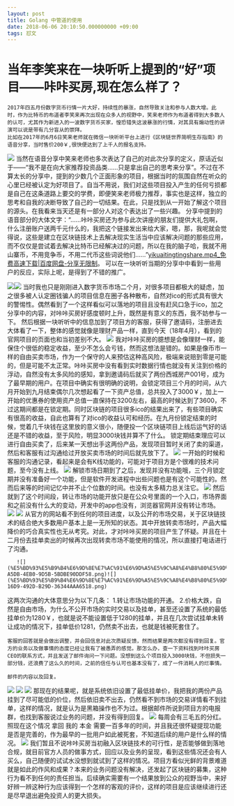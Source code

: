 ```yaml
---
layout: post
title: Golang 中管道的使用
date: 2018-06-06 20:10:50.000000000 +09:00
tags: 怼文
---
```


# 当年李笑来在一块听听上提到的“好”项目——咔咔买房,现在怎么样了？
	2017年四五月份数字货币行情一片大好，持续性的暴涨，自然导致关注和参与人数大增。此时，作为比特币的布道者李笑来再次出现在众多人的视野中，笑来老师作为布道者得到大多数人的认可，尤其作为新进入的一波数字货币买家，惶恐错失这波暴涨的行情，对其具有煽动性的讲演可以说是带有几分盲从的崇拜。
	比如在2017年的6月6日笑来老师就在微信一块听听平台上进行《区块链世界简明生存指南》的语音分享，当时售价200￥,很快便达到了上千人的报名支持。
![](%E5%BD%93%E5%B9%B4%E6%9D%8E%E7%AC%91%E6%9D%A5%E5%9C%A8%E4%B8%80%E5%9D%97%E5%90%AC%E5%90%AC%E4%B8%8A%E6%8F%90%E5%88%B0%E7%9A%84%E2%80%9C%E5%A5%BD%E2%80%9D%E9%A1%B9%E7%9B%AE%E2%80%94%E2%80%94%E5%92%94%E5%92%94%E4%B9%B0%E6%88%BF,%E7%8E%B0%E5%9C%A8%E6%80%8E%E4%B9%88%E6%A0%B7%E4%BA%86%EF%BC%9F/C1063B4D-C9F6-4451-A7DE-664FEE133E2A.png)
 	当然在语音分享中笑来老师也多次表达了自己的对此次分享的定义，原话近似于——“我不是在向大家推荐投资品类……只是拿出自己的思考来分享”。不过在不算太长的分享中，提到的少数几个正面形象的项目，根据当时的氛围自然在听众的心里已经被认定为好项目了。自当不用说，我们对这些项目投入产生的任何亏损都是自己在这条道路上要交的学费，即便笑来老师极力推荐，事实也是这样，独立的思考和自我的决断导致了自己的一切结果。在此，只是找到从一开始了解这个项目的源头。在我看来当天还是有一部分人对这个表达出了一些兴趣。
	分享中提到的语音部分的大体文字：“……咔咔买房还为参与此次讲座的朋友们提供大礼包啊，什么注册账户送两千元什么的，我把这个链接发出来给大家，嗯，那，我呢就会觉得说，这些是建立在区块链技术上去解决现实生活当中应该解决问题的那些应用，而不仅仅是尝试着去解决比特币已经解决过的问题，所以在我的脑子哈，我就不用山寨币，不用竞争币，不用二代币这些词说他们……”[yikuaitingtingshare.mp4_免费高速下载|百度网盘-分享无限制](https://pan.baidu.com/s/1lq1kaeft0ve0ntK-3JQE0A)。
	可以在一块听听当期的分享中中看到一些用户的反应，实际上呢，是得到了不错的推广。

![](%E5%BD%93%E5%B9%B4%E6%9D%8E%E7%AC%91%E6%9D%A5%E5%9C%A8%E4%B8%80%E5%9D%97%E5%90%AC%E5%90%AC%E4%B8%8A%E6%8F%90%E5%88%B0%E7%9A%84%E2%80%9C%E5%A5%BD%E2%80%9D%E9%A1%B9%E7%9B%AE%E2%80%94%E2%80%94%E5%92%94%E5%92%94%E4%B9%B0%E6%88%BF,%E7%8E%B0%E5%9C%A8%E6%80%8E%E4%B9%88%E6%A0%B7%E4%BA%86%EF%BC%9F/2D5976F8-078D-4407-93FE-0ACBF964B233.png)![](%E5%BD%93%E5%B9%B4%E6%9D%8E%E7%AC%91%E6%9D%A5%E5%9C%A8%E4%B8%80%E5%9D%97%E5%90%AC%E5%90%AC%E4%B8%8A%E6%8F%90%E5%88%B0%E7%9A%84%E2%80%9C%E5%A5%BD%E2%80%9D%E9%A1%B9%E7%9B%AE%E2%80%94%E2%80%94%E5%92%94%E5%92%94%E4%B9%B0%E6%88%BF,%E7%8E%B0%E5%9C%A8%E6%80%8E%E4%B9%88%E6%A0%B7%E4%BA%86%EF%BC%9F/40889526-4048-4E72-AA81-E6405D1F605C.png)
	当时我也只是刚刚进入数字货币市场二个月，对很多项目都极大的疑虑，加之很多被人认定圈钱骗人的项目信息在圈子各种散布，自然对ico的形式具有很大的警惕性。偶然看到了一个这样看似可以落地的项目且没有赶风口急于ico，加之分享中的内容，对咔咔买房好感度顿时上升，既然是有意义的东西，我不妨参与一下。
	然后根据一块听听中的信息加到了项目方的客服，获得了邀请码，注册进去大体看了一下，整体的感觉就像是理财产品一样，直到今天（18年4月），看到的官网项目的页面也和当初差别不大。
![](%E5%BD%93%E5%B9%B4%E6%9D%8E%E7%AC%91%E6%9D%A5%E5%9C%A8%E4%B8%80%E5%9D%97%E5%90%AC%E5%90%AC%E4%B8%8A%E6%8F%90%E5%88%B0%E7%9A%84%E2%80%9C%E5%A5%BD%E2%80%9D%E9%A1%B9%E7%9B%AE%E2%80%94%E2%80%94%E5%92%94%E5%92%94%E4%B9%B0%E6%88%BF,%E7%8E%B0%E5%9C%A8%E6%80%8E%E4%B9%88%E6%A0%B7%E4%BA%86%EF%BC%9F/5B8CEF14-316E-45A3-8586-6D4FFBB6A5F1.png)
	我对咔咔买房的臆想是会像理财一样，能保住个很低的稳定收益，至少不怎么会亏钱，然而这想法是错的。如果是像币市一样的自由买卖市场，作为一个保守的人来预估这种高风险，极端来说赔到零是可能的，但是可能不太正常。咔咔买房中没有看到实时数据行情也就没有关注到价格的浮动，自然没有太多风险的感知，拿到邀请码后就买了两份西城房产001号，成为了最早期的用户。在项目中确实有很明确的说明，会锁定项目三个月的时间，从六月开始到九月结束偶尔几次想起看了一下资产总值，总共投入了3000￥，加上一开始的优惠券的使用资产总值一直保持在3200左右，最高的时候达到了3600，不过这期间都是在锁定期。同时区块链的项目很多ico的结果出来了，有些项目确实有很高的收益，自此也算有了对ico的收益认可和经历。在九月份锁定结束的时候，觉着几千块钱在这里放的意义很小，随便投一个区块链项目上线后运气好的话还是不错的收益，至于风险，明显3000块钱并算不了什么。
	锁定期结束理应可以进行自由买卖了，后来某一天想出手这两份产品，发现项目暂时关闭了卖的渠道，然后和客服有过沟通给过开放买卖市场的时间后就先放下了。
                                      ![](%E5%BD%93%E5%B9%B4%E6%9D%8E%E7%AC%91%E6%9D%A5%E5%9C%A8%E4%B8%80%E5%9D%97%E5%90%AC%E5%90%AC%E4%B8%8A%E6%8F%90%E5%88%B0%E7%9A%84%E2%80%9C%E5%A5%BD%E2%80%9D%E9%A1%B9%E7%9B%AE%E2%80%94%E2%80%94%E5%92%94%E5%92%94%E4%B9%B0%E6%88%BF,%E7%8E%B0%E5%9C%A8%E6%80%8E%E4%B9%88%E6%A0%B7%E4%BA%86%EF%BC%9F/E67DDE03-5171-4334-BFA7-6BB5F183C9EC.png)
	一开始的时候和客服的沟通记录，看起来是会有K线功能的，可能对于项目方是个很难的技术问题，至今没有上线。
			    ![](%E5%BD%93%E5%B9%B4%E6%9D%8E%E7%AC%91%E6%9D%A5%E5%9C%A8%E4%B8%80%E5%9D%97%E5%90%AC%E5%90%AC%E4%B8%8A%E6%8F%90%E5%88%B0%E7%9A%84%E2%80%9C%E5%A5%BD%E2%80%9D%E9%A1%B9%E7%9B%AE%E2%80%94%E2%80%94%E5%92%94%E5%92%94%E4%B9%B0%E6%88%BF,%E7%8E%B0%E5%9C%A8%E6%80%8E%E4%B9%88%E6%A0%B7%E4%BA%86%EF%BC%9F/70005BFA-8D61-4BDB-84A0-F73AB64EFC9B.png)
	解锁市场日期到了之后，发现并没有功能哦，三个月锁定期并没有准备好一个功能，但是软件开发进程中出些问题也是有这个可能性的。然而后来等的时间记忆中并不止个位数的时间。也没有太多精力总关注它。
			 ![](%E5%BD%93%E5%B9%B4%E6%9D%8E%E7%AC%91%E6%9D%A5%E5%9C%A8%E4%B8%80%E5%9D%97%E5%90%AC%E5%90%AC%E4%B8%8A%E6%8F%90%E5%88%B0%E7%9A%84%E2%80%9C%E5%A5%BD%E2%80%9D%E9%A1%B9%E7%9B%AE%E2%80%94%E2%80%94%E5%92%94%E5%92%94%E4%B9%B0%E6%88%BF,%E7%8E%B0%E5%9C%A8%E6%80%8E%E4%B9%88%E6%A0%B7%E4%BA%86%EF%BC%9F/F20A6A75-BE5D-4633-983C-65C5218F47C2.png)
	然后就到了这个时间段，转让市场的功能开放只是在公众号里面的一个入口，市场界面和之前没有什么大的变动，开发中的app也没有，浏览器官网并没有转让市场。
				![](%E5%BD%93%E5%B9%B4%E6%9D%8E%E7%AC%91%E6%9D%A5%E5%9C%A8%E4%B8%80%E5%9D%97%E5%90%AC%E5%90%AC%E4%B8%8A%E6%8F%90%E5%88%B0%E7%9A%84%E2%80%9C%E5%A5%BD%E2%80%9D%E9%A1%B9%E7%9B%AE%E2%80%94%E2%80%94%E5%92%94%E5%92%94%E4%B9%B0%E6%88%BF,%E7%8E%B0%E5%9C%A8%E6%80%8E%E4%B9%88%E6%A0%B7%E4%BA%86%EF%BC%9F/FD188B39-98B6-42F4-8BE7-54C37440043C.png)
				![](%E5%BD%93%E5%B9%B4%E6%9D%8E%E7%AC%91%E6%9D%A5%E5%9C%A8%E4%B8%80%E5%9D%97%E5%90%AC%E5%90%AC%E4%B8%8A%E6%8F%90%E5%88%B0%E7%9A%84%E2%80%9C%E5%A5%BD%E2%80%9D%E9%A1%B9%E7%9B%AE%E2%80%94%E2%80%94%E5%92%94%E5%92%94%E4%B9%B0%E6%88%BF,%E7%8E%B0%E5%9C%A8%E6%80%8E%E4%B9%88%E6%A0%B7%E4%BA%86%EF%BC%9F/5671B9E6-EEB6-4AF1-85BE-214209722EB6.png)
	从官方的网站看不到任何的项目进度，以及公开的市场交易，关于区块链技术的结合绝大多数用户基本上是一无所知的状态。其中开放转卖市场时，产品大幅降价的巧合真实性也无从考究。对此，才对咔咔买房的项目产生了怀疑。并且在十二月份去挂单卖出的时候再次出现转卖市场不能使用的情况，所以直接打电话进行了沟通。

       ![](%E5%BD%93%E5%B9%B4%E6%9D%8E%E7%AC%91%E6%9D%A5%E5%9C%A8%E4%B8%80%E5%9D%97%E5%90%AC%E5%90%AC%E4%B8%8A%E6%8F%90%E5%88%B0%E7%9A%84%E2%80%9C%E5%A5%BD%E2%80%9D%E9%A1%B9%E7%9B%AE%E2%80%94%E2%80%94%E5%92%94%E5%92%94%E4%B9%B0%E6%88%BF,%E7%8E%B0%E5%9C%A8%E6%80%8E%E4%B9%88%E6%A0%B7%E4%BA%86%EF%BC%9F/13744212-A5DB-4EB0-9D5B-5BDBE90DDF58.png)![](%E5%BD%93%E5%B9%B4%E6%9D%8E%E7%AC%91%E6%9D%A5%E5%9C%A8%E4%B8%80%E5%9D%97%E5%90%AC%E5%90%AC%E4%B8%8A%E6%8F%90%E5%88%B0%E7%9A%84%E2%80%9C%E5%A5%BD%E2%80%9D%E9%A1%B9%E7%9B%AE%E2%80%94%E2%80%94%E5%92%94%E5%92%94%E4%B9%B0%E6%88%BF,%E7%8E%B0%E5%9C%A8%E6%80%8E%E4%B9%88%E6%A0%B7%E4%BA%86%EF%BC%9F/242F3539-16D9-492D-B29D-36344AAA6518.png)

这两次沟通的大体意思分为以下几条：
1.转让市场功能的开通。
2.价格大跌，自然是自由市场，为什么不公开市场的实时交易以及挂单，甚至还设置了系统的最低挂单价为1280￥，也就是说不能设置低于1280的挂单，并且在几次尝试挂单未转让成功的情况下，挂单低价1281，仍然卖不出去，也就是钱被死套住了。

	客服的回答就是会做出调整，并会回信息对此次质疑反馈，然而结果是两次都没有得到回复。官方的业务以及做事情的态度已经让我有了被愚弄的感觉。那怎么办，查一下资料找到咔咔买房CEO的联系方式，并且发送了邮件询问一下问题。没想到这么个项目投入3000块钱，不但损失一部分钱，还浪费了这么久的时间，之前的信任与认可也基本没有了，成了一件消耗人的烂事情。

	邮件的内容以及回复。
![](%E5%BD%93%E5%B9%B4%E6%9D%8E%E7%AC%91%E6%9D%A5%E5%9C%A8%E4%B8%80%E5%9D%97%E5%90%AC%E5%90%AC%E4%B8%8A%E6%8F%90%E5%88%B0%E7%9A%84%E2%80%9C%E5%A5%BD%E2%80%9D%E9%A1%B9%E7%9B%AE%E2%80%94%E2%80%94%E5%92%94%E5%92%94%E4%B9%B0%E6%88%BF,%E7%8E%B0%E5%9C%A8%E6%80%8E%E4%B9%88%E6%A0%B7%E4%BA%86%EF%BC%9F/27CFA69F-A7F5-4D43-95F7-78C0CDA0E13B.png)
![](%E5%BD%93%E5%B9%B4%E6%9D%8E%E7%AC%91%E6%9D%A5%E5%9C%A8%E4%B8%80%E5%9D%97%E5%90%AC%E5%90%AC%E4%B8%8A%E6%8F%90%E5%88%B0%E7%9A%84%E2%80%9C%E5%A5%BD%E2%80%9D%E9%A1%B9%E7%9B%AE%E2%80%94%E2%80%94%E5%92%94%E5%92%94%E4%B9%B0%E6%88%BF,%E7%8E%B0%E5%9C%A8%E6%80%8E%E4%B9%88%E6%A0%B7%E4%BA%86%EF%BC%9F/1CD94388-3901-42E3-BE0B-7BBFE23D20F3.png)
![](%E5%BD%93%E5%B9%B4%E6%9D%8E%E7%AC%91%E6%9D%A5%E5%9C%A8%E4%B8%80%E5%9D%97%E5%90%AC%E5%90%AC%E4%B8%8A%E6%8F%90%E5%88%B0%E7%9A%84%E2%80%9C%E5%A5%BD%E2%80%9D%E9%A1%B9%E7%9B%AE%E2%80%94%E2%80%94%E5%92%94%E5%92%94%E4%B9%B0%E6%88%BF,%E7%8E%B0%E5%9C%A8%E6%80%8E%E4%B9%88%E6%A0%B7%E4%BA%86%EF%BC%9F/58661C8B-AB91-423B-8E16-2FAE72E6A153.png)
	那现在的结果呢，就是系统依旧设置了最低挂单价，我把我的两份产品挂到了尽可能低的价位，然后依旧卖不出去，仍然看不到市场的交易详情看不到挂单，这样的情况，就是认为是黑箱操作也不为过。根据邮件所说到项目方的电报群，也找到客服说过业务的问题，并没有得到回复。
   		![](%E5%BD%93%E5%B9%B4%E6%9D%8E%E7%AC%91%E6%9D%A5%E5%9C%A8%E4%B8%80%E5%9D%97%E5%90%AC%E5%90%AC%E4%B8%8A%E6%8F%90%E5%88%B0%E7%9A%84%E2%80%9C%E5%A5%BD%E2%80%9D%E9%A1%B9%E7%9B%AE%E2%80%94%E2%80%94%E5%92%94%E5%92%94%E4%B9%B0%E6%88%BF,%E7%8E%B0%E5%9C%A8%E6%80%8E%E4%B9%88%E6%A0%B7%E4%BA%86%EF%BC%9F/5F0453CD-CADF-4F10-8B83-3DC6C9E4CAE7.png)
	每周会有三毛五的分红。照现在这个情况 拿回 我的 本金 需要一百多年的时间，并且我还很怀疑提现功能是否是完善的，作为最早的一批用户如此被死套，不知道后续的用户是什么样的情况。
				 ![](%E5%BD%93%E5%B9%B4%E6%9D%8E%E7%AC%91%E6%9D%A5%E5%9C%A8%E4%B8%80%E5%9D%97%E5%90%AC%E5%90%AC%E4%B8%8A%E6%8F%90%E5%88%B0%E7%9A%84%E2%80%9C%E5%A5%BD%E2%80%9D%E9%A1%B9%E7%9B%AE%E2%80%94%E2%80%94%E5%92%94%E5%92%94%E4%B9%B0%E6%88%BF,%E7%8E%B0%E5%9C%A8%E6%80%8E%E4%B9%88%E6%A0%B7%E4%BA%86%EF%BC%9F/4D036FC8-779B-4501-8263-269D59802A49.png)
	我们暂且不说咔咔买房当初融入区块链技术的可行性，是否能够做到落地合规，就目前官方人员的做事方式，回应以及业务的呈现，看到这些情况还会有人买么，自己随便的试试水没想到就试到了这样的情况。项目方看似光鲜的背景难道就是如此的作风和成果？本来的业务问题没有解决，还发起了区块链的募集，这种行为看不到任何的责任担当。后续确实需要有一个结果放到公众的视野当中，来好好辨一辨这种行为应该得到一个怎样的客观的评价，这样的项目是应该继续进行还是尽早退出避免投资人的更大损失。
